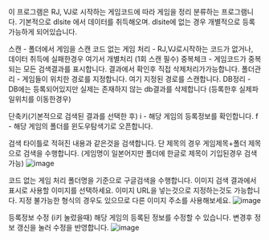 이 프로그램은 RJ, VJ로 시작하는 게임코드에 따라 게임을 정리 분류하는 프로그램니다.
기본적으로 dlsite 에서 데이터를 취득해오며. dlsite에 없는 경우 개별적으로 등록 가능하게 되어있습니다.


스캔 - 폴더에서 게임을 스캔
코드 없는 게임 처리 - RJ,VJ로시작하는 코드가 없거나, 데이터 취득에 실패한경우 여기서 개별처리 (1회 스캔 필수)
중복체크 - 게임코드가 중복되는 모든 검색결과를 표시합니다. 결과에서 확인후 직접 삭제처리가가능합니다.
폴더관리 - 게임들이 위치한 경로를 지정합니다. 여기 지정된 경로를 스캔합니다.
DB정리 - DB에는 등록되어있지만 실제는 존재하지 않는 db결과를 삭제합니다 (등록한후 실제파일위치를 이동한경우)


단축키(기본적으로 검색된 결과를 선택한 후)
i - 해당 게임의 등록정보를 확인합니다.
f - 해당 게임의 폴더를 윈도우탐색기로 오픈합니다.


검색
타이틀로 적혀진 내용과 같은것을 검색합니다. 
단 제목의 경우 게임제목+폴더 제목으로 검색을 수행합니다. (게임명이 일본어지만 폴더에 한글로 제목이 기입된경우 검색가능)
![image](https://github.com/user-attachments/assets/714d2bb6-3e6e-4194-8622-3e9aadcbdfc3)


코드 없는 게임 처리
폴더명을 기준으로 구글검색을 수행합니다. 이미지 검색 결과에서 표시로 사용할 이미지를 선택하세요.
이미지 URL을 넣는것으로 지정하는것도 가능합니다. 지정 불가능한 형식의 경우도 있으므로 다른 이미지 주소를 사용해보세요.
![image](https://github.com/user-attachments/assets/c1682eff-52ae-4ba6-9706-47dab7dcea0c)



등록정보 수정 (i키 눌렀을때)
해당 게임의 등록된 정보를 수정할 수 있습니다. 변경후 정보 갱신을 눌러 수정을 반영합니다.
![image](https://github.com/user-attachments/assets/33e79f3e-2219-4aaf-a95c-70bdfa42bec1)
